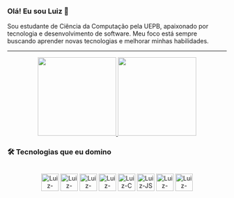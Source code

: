 ### Olá! Eu sou Luiz 👋
Sou estudante de Ciência da Computação pela UEPB, apaixonado por tecnologia e desenvolvimento de software. Meu foco está sempre buscando aprender novas tecnologias e melhorar minhas habilidades.

<hr>

<div align="center">
  <a href="https://github.com/luizmouradc">
    <img height="180em" src="https://github-readme-stats.vercel.app/api?username=luizmouradc&show_icons=true&theme=dark&include_all_commits=true&count_private=true"/>
    <img height="180em" src="https://github-readme-stats.vercel.app/api/top-langs/?username=luizmouradc&layout=compact&langs_count=7&theme=dark"/>
  </a>
</div>

### 🛠 Tecnologias que eu domino
<div align="center" style="display: inline_block">
  <br>

  <img align="center" alt="Luiz-CSS" height="40" width="40"  src="https://cdn.jsdelivr.net/gh/devicons/devicon@latest/icons/css3/css3-original.svg">
  <img align="center" alt="Luiz-HTML" height="40" width="40" src="https://cdn.jsdelivr.net/gh/devicons/devicon@latest/icons/html5/html5-original.svg">
  <img align="center" alt="Luiz-Python" height="40" width="40" src="https://cdn.jsdelivr.net/gh/devicons/devicon@latest/icons/python/python-original.svg">
  <img align="center" alt="Luiz-Java" height="40" width="40" src="https://cdn.jsdelivr.net/gh/devicons/devicon@latest/icons/java/java-original.svg">
  <img align="center" alt="Luiz-C" height="40" width="40" src="https://cdn.jsdelivr.net/gh/devicons/devicon@latest/icons/c/c-original.svg">
  <img align="center" alt="Luiz-JS" height="40" width="40" src="https://cdn.jsdelivr.net/gh/devicons/devicon@latest/icons/javascript/javascript-original.svg">
  <img align="center" alt="Luiz-Tailwind" height="40" width="40" src="https://cdn.jsdelivr.net/gh/devicons/devicon@latest/icons/tailwindcss/tailwindcss-original.svg">
  <img align="center" alt="Luiz-NodeJS" height="40" width="40" src="https://cdn.jsdelivr.net/gh/devicons/devicon@latest/icons/nodejs/nodejs-original-wordmark.svg">
  <br>
</div>

